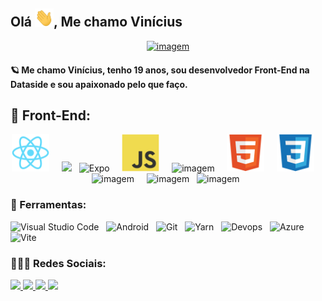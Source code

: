 ## Olá <img src="https://raw.githubusercontent.com/ABSphreak/ABSphreak/master/gifs/Hi.gif" width="30px">, Me chamo Vinícius

<p align="center">
<a href="https://www.linkedin.com/in/vinimedeiros13/" target="_blank">
  <img  src="https://i.imgur.com/ArMZaft.png" alt="imagem"> <br>
</a>
  
<h4> 🪐 Me chamo Vinícius, tenho 19 anos, sou desenvolvedor Front-End na Dataside e sou apaixonado pelo que faço.</h4>

<h2> 🚀 Front-End: </h2>

<p align="center">
<img src="https://raw.githubusercontent.com/devicons/devicon/master/icons/react/react-original.svg" width="60"> &nbsp;
&nbsp;
<img src="https://camo.githubusercontent.com/92ec9eb7eeab7db4f5919e3205918918c42e6772562afb4112a2909c1aaaa875/68747470733a2f2f6173736574732e76657263656c2e636f6d2f696d6167652f75706c6f61642f76313630373535343338352f7265706f7369746f726965732f6e6578742d6a732f6e6578742d6c6f676f2e706e67" width="60"> &nbsp;
<img src="https://cdn.icon-icons.com/icons2/2389/PNG/512/expo_logo_icon_145293.png" alt="Expo" width="65"> &nbsp;
&nbsp;
<img src="https://raw.githubusercontent.com/devicons/devicon/master/icons/javascript/javascript-original.svg" alt="imagem" width="60"> &nbsp;
&nbsp;
<img src="https://cdn.iconscout.com/icon/free/png-512/typescript-1174965.png" alt="imagem" width="60"> &nbsp;
&nbsp;
<img src="https://raw.githubusercontent.com/devicons/devicon/master/icons/html5/html5-original.svg" alt="imagem" width="60"> &nbsp;
&nbsp;
<img src="https://raw.githubusercontent.com/devicons/devicon/master/icons/css3/css3-original.svg" alt="imagem" width="60"> &nbsp;
&nbsp;
<img src="https://upload.wikimedia.org/wikipedia/commons/thumb/9/96/Sass_Logo_Color.svg/1280px-Sass_Logo_Color.svg.png" alt="imagem" width="68"> &nbsp;
&nbsp;
<img src="https://avatars.githubusercontent.com/u/20658825?s=200&v=4" alt="imagem" width="65"> &nbsp;
<img src="https://i.imgur.com/Y194qy5.png" alt="imagem" width="63"> &nbsp;

### 🔧 Ferramentas:<br>
<img height="45" title="Visual Studio Code" alt="Visual Studio Code" src="https://cdn.jsdelivr.net/gh/devicons/devicon/icons/vscode/vscode-original.svg"> &nbsp;
<img height="50" title="Android" alt="Android" src="https://1.bp.blogspot.com/-PwaAONmMm78/V-ASbVPG39I/AAAAAAAADZY/boHNhTW5V4Y45qzx6gIweePgoO2VkIhfQCLcB/s1600/image04.png"> &nbsp;
<img height="45" title="Git" alt="Git" src="https://cdn.jsdelivr.net/gh/devicons/devicon/icons/git/git-original.svg"> &nbsp;
<img height="45" title="Yarn" alt="Yarn" src="https://seeklogo.com/images/Y/yarn-logo-F5E7A65FA2-seeklogo.com.png"> &nbsp;
<img height="45" title="Devops" alt="Devops" src="https://camo.githubusercontent.com/c9446333f79a6c52f9302b9d28d2ab75312a303f206deba7a02a7d9fd0422731/68747470733a2f2f63646e2e69636f6e73636f75742e636f6d2f69636f6e2f667265652f706e672d3235362f617a7572652d6465766f70732d333632383634352d333032393837302e706e67"> &nbsp;
<img height="45" title="Azure" alt="Azure" src="https://camo.githubusercontent.com/796a6264884ec8c0d8dcb24ecd4232c1fc64c7cf8f8db836e5bbb915b7574cf8/68747470733a2f2f63646e2e6a7364656c6976722e6e65742f67682f64657669636f6e732f64657669636f6e2f69636f6e732f617a7572652f617a7572652d6f726967696e616c2e737667"> &nbsp;
<img src="https://seeklogo.com/images/V/vite-logo-BFD4283991-seeklogo.com.png" alt="Vite" width="45"> &nbsp;
&nbsp;
  
### 👨🏻‍💻 Redes Sociais:

<a href="https://www.linkedin.com/in/vinimedeiros13/" alt="Linkedin">
   <img src="https://img.shields.io/badge/LinkedIn-0077B5?style=for-the-badge&logo=linkedin&logoColor=white"/>
</a>
<a href="https://www.instagram.com/vinimedeiros13/?hl=pt-br" alt="Instagram">
   <img src="https://img.shields.io/badge/Instagram-E4405F?style=for-the-badge&logo=instagram&logoColor=white"/>
</a>
<a href="https://www.youtube.com/channel/UCIjUUgu6rU6jKzj3xFXyVYg" alt="Youtube">
   <img src="https://img.shields.io/badge/YouTube-FF0000?style=for-the-badge&logo=youtube&logoColor=white"/>
</a>
<a href="vinimedeiros7@outlook.com" alt="Outlook">
   <img src="https://img.shields.io/badge/outlook%20-%230077B5.svg?&style=for-the-badge&logo=microsoft&logoColor=white"/>
</a>

</p>
